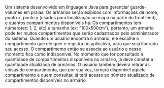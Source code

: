 Um sistema desenvolvido em linguagem Java para gerenciar guarda-volumes em praias. 
Os armários serão exibidos com informações de nome, ponto x, ponto y (usados para localização no mapa na parte do front-end), e quantos compartimentos disponíveis há.
Os compartimentos tem número(ex: 1, 2, etc) e tamanho (ex: “100x500cm”), portanto, um armário pode ter muitos compartimentos que serão cadastrados pelo administrador do sistema.
Quando um usuário encontra o armário, ele escolhe o compartimento que ele quer e registra no aplicativo, para que seja liberado seu acesso.
O compartimento então se associa ao usuário e nesse momento fica como indisponível. 
No momento que for consultado a quantidade de compartimentos disponíveis no armário, já deve constar a quantidade atualizada de armários.
O usuário também deverá retirar as coisas do compartimento, que por sua vez, tornará disponível aquele compartimento e quem consultar, já terá acesso ao número atualizado de compartimentos disponíveis no armário.
